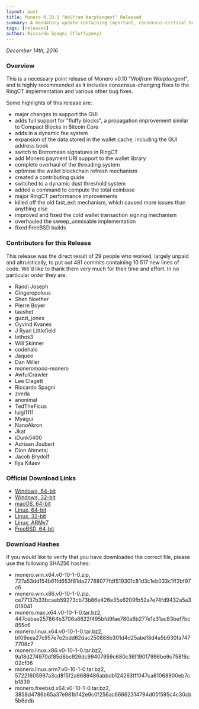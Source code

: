```yaml
---
layout: post
title: Monero 0.10.1 "Wolfram Warptangent" Released
summary: A mandatory update containing important, consensus-critical bug fixes
tags: [releases]
author: Riccardo Spagni (fluffypony)
---
```


*December 14th, 2016*

### Overview

This is a necessary point release of Monero v0.10 "*Wolfram Warptangent*", and is highly recommended as it includes consensus-changing fixes to the RingCT implementation and various other bug fixes.

Some highlights of this release are:

- major changes to support the GUI
- adds full support for "fluffy blocks", a propagation improvement similar to Compact Blocks in Bitcoin Core
- adds in a dynamic fee system
- expansion of the data stored in the wallet cache, including the GUI address book
- switch to Borromean signatures in RingCT
- add Monero payment URI support to the wallet library
- complete overhaul of the threading system
- optimise the wallet blockchain refresh mechanism
- created a contributing guide
- switched to a dynamic dust threshold system
- added a command to compute the total coinbase
- major RingCT performance improvements
- killed off the old fast_exit mechanism, which caused more issues than anything else
- improved and fixed the cold wallet transaction signing mechanism
- overhauled the sweep_unmixable implementation
- fixed FreeBSD builds

### Contributors for this Release

This release was the direct result of 29 people who worked, largely unpaid and altruistically, to put out 481 commits containing 10 517 new lines of code. We'd like to thank them very much for their time and effort. In no particular order they are:

- Randi Joseph
- Gingeropolous
- Shen Noether
- Pierre Boyer
- taushet
- guzzi_jones
- Oyvind Kvanes
- J Ryan Littlefield
- lethos3
- Will Skinner
- codehalo
- Jaquee
- Dan Miller
- moneromooo-monero
- AwfulCrawler
- Lee Clagett
- Riccardo Spagni
- zveda
- anonimal
- TedTheFicus
- luigi1111
- Myagui
- NanoAkron
- Jkat
- iDunk5400
- Adriaan Joubert
- Dion Ahmetaj
- Jacob Brydolf
- Ilya Kitaev

### Official Download Links

- [Windows, 64-bit](https://downloads.getmonero.org/monero.win.x64.v0-10-1-0.zip)
- [Windows, 32-bit](https://downloads.getmonero.org/monero.win.x86.v0-10-1-0.zip)
- [macOS, 64-bit](https://downloads.getmonero.org/monero.mac.x64.v0-10-1-0.tar.bz2)
- [Linux, 64-bit](https://downloads.getmonero.org/monero.linux.x64.v0-10-1-0.tar.bz2)
- [Linux, 32-bit](https://downloads.getmonero.org/monero.linux.x86.v0-10-1-0.tar.bz2)
- [Linux, ARMv7](https://downloads.getmonero.org/monero.linux.arm7.v0-10-1-0.tar.bz2)
- [FreeBSD, 64-bit](https://downloads.getmonero.org/monero.freebsd.x64.v0-10-1-0.tar.bz2)

### Download Hashes

If you would like to verify that you have downloaded the correct file, please use the following SHA256 hashes:

- monero.win.x64.v0-10-1-0.zip, 727a53dd154b61fd653f81da27788077fdf519301c81d3c1eb033c1ff2bf97c6
- monero.win.x86.v0-10-1-0.zip, ce77137b33bcaeb59273cb73b86e426e35e6209fb52a7e74fd9432a5a3018041
- monero.mac.x64.v0-10-1-0.tar.bz2, 447cebae257864b3706a8622f495bfd9fae780a6b277e1e31ac83bef7bc855c6
- monero.linux.x64.v0-10-1-0.tar.bz2, bf09eea27c957e7e2bdd62dac250888b301d4d25abe18d4a5b930fa7477708c7
- monero.linux.x86.v0-10-1-0.tar.bz2, 9a18d274970df85d6bc926dc99407959c680c36f19017996be9c758f6c02cf06
- monero.linux.arm7.v0-10-1-0.tar.bz2, 57221605997a3cd815f2a9689486abbdb124263fff047ca61068900eb7cb1839
- monero.freebsd.x64.v0-10-1-0.tar.bz2, 3858d4786b65a37e981b142e9c0f256ac66662314794d05f595c4c30cb5b6ddb